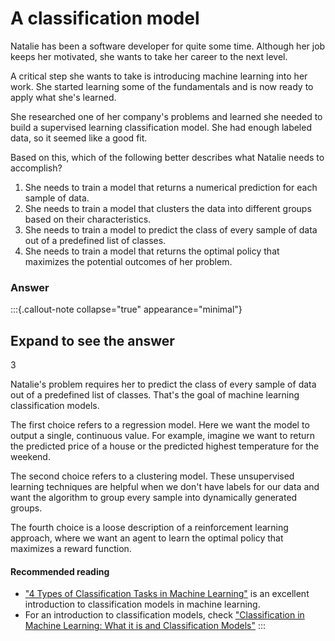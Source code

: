 # A classification model

Natalie has been a software developer for quite some time. Although her job keeps her motivated, she wants to take her career to the next level.

A critical step she wants to take is introducing machine learning into her work. She started learning some of the fundamentals and is now ready to apply what she's learned.

She researched one of her company's problems and learned she needed to build a supervised learning classification model. She had enough labeled data, so it seemed like a good fit.

Based on this, which of the following better describes what Natalie needs to accomplish?  
1. She needs to train a model that returns a numerical prediction for each sample of data.  
2. She needs to train a model that clusters the data into different groups based on their characteristics.  
3. She needs to train a model to predict the class of every sample of data out of a predefined list of classes.  
4. She needs to train a model that returns the optimal policy that maximizes the potential outcomes of her problem.  

### Answer
:::{.callout-note collapse="true" appearance="minimal"}
## Expand to see the answer

3

Natalie's problem requires her to predict the class of every sample of data out of a predefined list of classes. That's the goal of machine learning classification models.

The first choice refers to a regression model. Here we want the model to output a single, continuous value. For example, imagine we want to return the predicted price of a house or the predicted highest temperature for the weekend.

The second choice refers to a clustering model. These unsupervised learning techniques are helpful when we don't have labels for our data and want the algorithm to group every sample into dynamically generated groups.

The fourth choice is a loose description of a reinforcement learning approach, where we want an agent to learn the optimal policy that maximizes a reward function.

#### Recommended reading

* ["4 Types of Classification Tasks in Machine Learning"](https://machinelearningmastery.com/types-of-classification-in-machine-learning/) is an excellent introduction to classification models in machine learning.
* For an introduction to classification models, check ["Classification in Machine Learning: What it is and Classification Models"](https://www.simplilearn.com/tutorials/machine-learning-tutorial/classification-in-machine-learning)
:::
